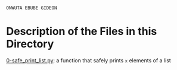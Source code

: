 ```
ONWUTA EBUBE GIDEON
```

# Description of the Files in this Directory

[0-safe_print_list.py](./0-safe_print_list): a function that safely prints `x` elements of a list
